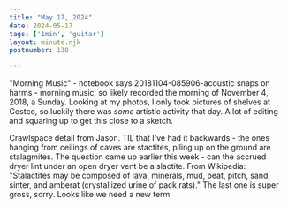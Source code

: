 ```yaml
---
title: "May 17, 2024"
date: 2024-05-17
tags: ['1min', 'guitar']
layout: minute.njk
postnumber: 138	

---
```


"Morning Music" - notebook says 20181104-085906-acoustic snaps on harms - morning music, so likely recorded the morning of November 4, 2018, a Sunday.  Looking at my photos, I only took pictures of shelves at Costco, so luckily there was *some* artistic activity that day. A lot of editing and squaring up to get this close to a sketch. 

Crawlspace detail from Jason.  TIL that I've had it backwards - the ones hanging from ceilings of caves are stactites, piling up on the ground are stalagmites. The question came up earlier this week - can the accrued dryer lint under an open dryer vent be a slactite.  From Wikipedia: "Stalactites may be composed of lava, minerals, mud, peat, pitch, sand, sinter, and amberat (crystallized urine of pack rats)." The last one is super gross, sorry. Looks like we need a new term.   